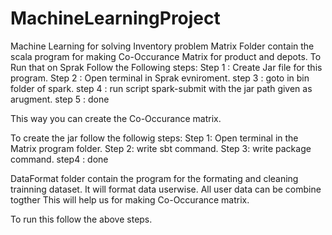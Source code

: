 # MachineLearningProject
Machine Learning for solving Inventory problem
Matrix Folder contain the scala program for making Co-Occurance Matrix for product and depots.
To Run that on Sprak Follow the Following steps:
Step 1 : Create Jar file for this program.
Step 2 : Open terminal in Sprak evniroment.
step 3 : goto in bin folder of spark.
step 4 : run script spark-submit with the jar path given as arugment.
step 5 : done

This way you can create the Co-Occurance matrix.

To create the jar follow the followig steps:
Step 1: Open terminal in the Matrix program folder.
Step 2: write sbt command.
Step 3: write package command.
step4 : done

DataFormat folder contain the program for the formating and cleaning trainning dataset. It will format data userwise. All user data can be combine togther
This will help us for making Co-Occurance matrix.

To run this follow the above steps.

